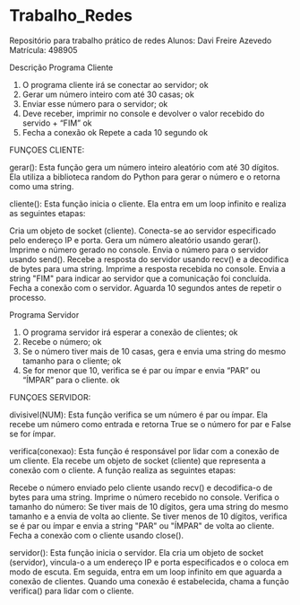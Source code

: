 # Trabalho_Redes
Repositório para trabalho prático de redes 
Alunos: Davi Freire Azevedo
Matrícula: 498905

Descrição 
Programa Cliente
1. O programa cliente irá se conectar ao servidor; ok
2. Gerar um número inteiro com até 30 casas; ok
3. Enviar esse número para o servidor; ok
4. Deve receber, imprimir no console e devolver o valor recebido do servido + “FIM” ok
5. Fecha a conexão ok
Repete a cada 10 segundo ok

FUNÇOES CLIENTE:

gerar(): Esta função gera um número inteiro aleatório com até 30 dígitos. Ela utiliza a biblioteca random do Python para gerar o número e o retorna como uma string.

cliente(): Esta função inicia o cliente. Ela entra em um loop infinito e realiza as seguintes etapas:

Cria um objeto de socket (cliente).
Conecta-se ao servidor especificado pelo endereço IP e porta.
Gera um número aleatório usando gerar().
Imprime o número gerado no console.
Envia o número para o servidor usando send().
Recebe a resposta do servidor usando recv() e a decodifica de bytes para uma string.
Imprime a resposta recebida no console.
Envia a string "FIM" para indicar ao servidor que a comunicação foi concluída.
Fecha a conexão com o servidor.
Aguarda 10 segundos antes de repetir o processo.

Programa Servidor
1. O programa servidor irá esperar a conexão de clientes; ok
2. Recebe o número; ok 
3. Se o número tiver mais de 10 casas, gera e envia uma string do mesmo tamanho para o cliente; ok
4. Se for menor que 10, verifica se é par ou ímpar e envia “PAR” ou “ÍMPAR” para o cliente. ok

FUNÇOES SERVIDOR:

divisivel(NUM): Esta função verifica se um número é par ou ímpar. Ela recebe um número como entrada e retorna True se o número for par e False se for ímpar.

verifica(conexao): Esta função é responsável por lidar com a conexão de um cliente. Ela recebe um objeto de socket (cliente) que representa a conexão com o cliente. A função realiza as seguintes etapas:

Recebe o número enviado pelo cliente usando recv() e decodifica-o de bytes para uma string.
Imprime o número recebido no console.
Verifica o tamanho do número:
Se tiver mais de 10 dígitos, gera uma string do mesmo tamanho e a envia de volta ao cliente.
Se tiver menos de 10 dígitos, verifica se é par ou ímpar e envia a string "PAR" ou "ÍMPAR" de volta ao cliente.
Fecha a conexão com o cliente usando close().

servidor(): Esta função inicia o servidor. Ela cria um objeto de socket (servidor), vincula-o a um endereço IP e porta especificados e o coloca em modo de escuta. Em seguida, entra em um loop infinito em que aguarda a conexão de clientes. Quando uma conexão é estabelecida, chama a função verifica() para lidar com o cliente.

